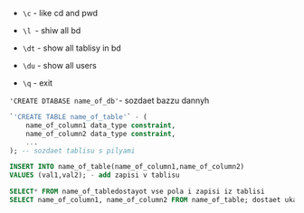 * `\c` - like cd and pwd 

* `\l `- shiw all bd

* `\dt`  - show all tablisy in bd

* `\du` - show all users

* `\q` - exit



`'CREATE DTABASE name_of_db'`- sozdaet bazzu dannyh 
```sql
`'CREATE TABLE name_of_table'` - (
    name_of_column1 data_type constraint,
    name_of_column2 data_type constraint,
    ... 
); -- sozdaet tablisu s pilyami
```
```sql
INSERT INTO name_of_table(name_of_column1,name_of_column2)
VALUES (val1,val2); - add zapisi v tablisu 

```
```sql
SELECT* FROM name_of_tabledostayot vse pola i zapisi iz tablisi
SELECT name_of_column1, name_of_column2 FROM name_of_table; dostaet ukazannye 
```